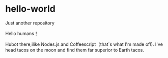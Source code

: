 # hello-world
Just another repository 


Hello humans！


Hubot there,ilike Nodes.js and Coffeescript（that`s what I'm made of!).
I've head tacos on the moon and find them far superior to Earth tacos.
